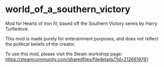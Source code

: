 # world_of_a_southern_victory
 Mod for Hearts of Iron IV, based off the Southern Victory sereis by Harry Turtledove.
 
 This mod is made purely for enterainment purposes, and does not reflect the political beliefs of the creator.
 
 To use this mod, please visit the Steam workshop page: https://steamcommunity.com/sharedfiles/filedetails/?id=2126619761
